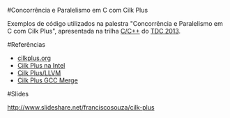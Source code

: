 #Concorrência e Paralelismo em C com Cilk Plus

Exemplos de código utilizados na palestra "Concorrência e Paralelismo em C com
Cilk Plus", apresentada na trilha
[C/C++](http://www.thedevelopersconference.com.br/tdc/2013/saopaulo/trilha-c-e-cmaismais#programacao)
do [TDC 2013](http://www.thedevelopersconference.com.br/#saopaulo).

#Referências

* [cilkplus.org](http://cilkplus.org)
* [Cilk Plus na Intel](http://software.intel.com/en-us/intel-cilk-plus)
* [Cilk Plus/LLVM](http://cilkplus.github.com)
* [Cilk Plus GCC Merge](http://gcc.gnu.org/wiki/cilkplus-merge)

#Slides

<http://www.slideshare.net/franciscosouza/cilk-plus>

